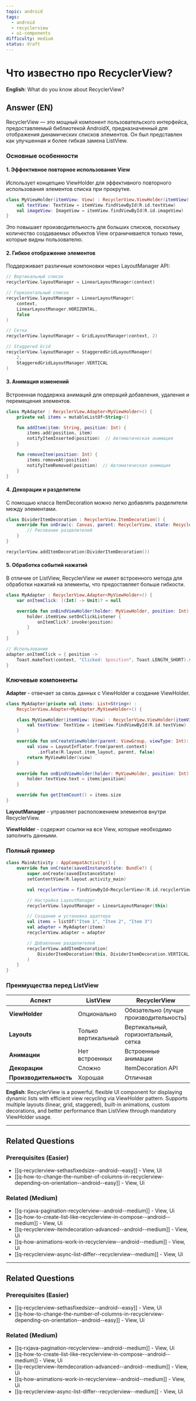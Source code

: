 ```yaml
---
topic: android
tags:
  - android
  - recyclerview
  - ui-components
difficulty: medium
status: draft
---
```


# Что известно про RecyclerView?

**English**: What do you know about RecyclerView?

## Answer (EN)
RecyclerView — это мощный компонент пользовательского интерфейса, предоставляемый библиотекой AndroidX, предназначенный для отображения динамических списков элементов. Он был представлен как улучшенная и более гибкая замена ListView.

### Основные особенности

#### 1. Эффективное повторное использование View

Использует концепцию ViewHolder для эффективного повторного использования элементов списка при прокрутке.

```kotlin
class MyViewHolder(itemView: View) : RecyclerView.ViewHolder(itemView) {
    val textView: TextView = itemView.findViewById(R.id.textView)
    val imageView: ImageView = itemView.findViewById(R.id.imageView)
}
```

Это повышает производительность для больших списков, поскольку количество создаваемых объектов View ограничивается только теми, которые видны пользователю.

#### 2. Гибкое отображение элементов

Поддерживает различные компоновки через LayoutManager API:

```kotlin
// Вертикальный список
recyclerView.layoutManager = LinearLayoutManager(context)

// Горизонтальный список
recyclerView.layoutManager = LinearLayoutManager(
    context,
    LinearLayoutManager.HORIZONTAL,
    false
)

// Сетка
recyclerView.layoutManager = GridLayoutManager(context, 2)

// Staggered Grid
recyclerView.layoutManager = StaggeredGridLayoutManager(
    2,
    StaggeredGridLayoutManager.VERTICAL
)
```

#### 3. Анимация изменений

Встроенная поддержка анимаций для операций добавления, удаления и перемещения элементов.

```kotlin
class MyAdapter : RecyclerView.Adapter<MyViewHolder>() {
    private val items = mutableListOf<String>()

    fun addItem(item: String, position: Int) {
        items.add(position, item)
        notifyItemInserted(position)  // Автоматическая анимация
    }

    fun removeItem(position: Int) {
        items.removeAt(position)
        notifyItemRemoved(position)  // Автоматическая анимация
    }
}
```

#### 4. Декорации и разделители

С помощью класса ItemDecoration можно легко добавлять разделители между элементами.

```kotlin
class DividerItemDecoration : RecyclerView.ItemDecoration() {
    override fun onDraw(c: Canvas, parent: RecyclerView, state: RecyclerView.State) {
        // Рисование разделителей
    }
}

recyclerView.addItemDecoration(DividerItemDecoration())
```

#### 5. Обработка событий нажатий

В отличие от ListView, RecyclerView не имеет встроенного метода для обработки нажатий на элементы, что предоставляет больше гибкости.

```kotlin
class MyAdapter : RecyclerView.Adapter<MyViewHolder>() {
    var onItemClick: ((Int) -> Unit)? = null

    override fun onBindViewHolder(holder: MyViewHolder, position: Int) {
        holder.itemView.setOnClickListener {
            onItemClick?.invoke(position)
        }
    }
}

// Использование
adapter.onItemClick = { position ->
    Toast.makeText(context, "Clicked: $position", Toast.LENGTH_SHORT).show()
}
```

### Ключевые компоненты

**Adapter** - отвечает за связь данных с ViewHolder и создание ViewHolder.

```kotlin
class MyAdapter(private val items: List<String>) :
    RecyclerView.Adapter<MyAdapter.MyViewHolder>() {

    class MyViewHolder(itemView: View) : RecyclerView.ViewHolder(itemView) {
        val textView: TextView = itemView.findViewById(R.id.textView)
    }

    override fun onCreateViewHolder(parent: ViewGroup, viewType: Int): MyViewHolder {
        val view = LayoutInflater.from(parent.context)
            .inflate(R.layout.item_layout, parent, false)
        return MyViewHolder(view)
    }

    override fun onBindViewHolder(holder: MyViewHolder, position: Int) {
        holder.textView.text = items[position]
    }

    override fun getItemCount() = items.size
}
```

**LayoutManager** - управляет расположением элементов внутри RecyclerView.

**ViewHolder** - содержит ссылки на все View, которые необходимо заполнить данными.

### Полный пример

```kotlin
class MainActivity : AppCompatActivity() {
    override fun onCreate(savedInstanceState: Bundle?) {
        super.onCreate(savedInstanceState)
        setContentView(R.layout.activity_main)

        val recyclerView = findViewById<RecyclerView>(R.id.recyclerView)

        // Настройка LayoutManager
        recyclerView.layoutManager = LinearLayoutManager(this)

        // Создание и установка адаптера
        val items = listOf("Item 1", "Item 2", "Item 3")
        val adapter = MyAdapter(items)
        recyclerView.adapter = adapter

        // Добавление разделителей
        recyclerView.addItemDecoration(
            DividerItemDecoration(this, DividerItemDecoration.VERTICAL)
        )
    }
}
```

### Преимущества перед ListView

| Аспект | ListView | RecyclerView |
|--------|----------|--------------|
| **ViewHolder** | Опционально | Обязательно (лучше производительность) |
| **Layouts** | Только вертикальный | Вертикальный, горизонтальный, сетка |
| **Анимации** | Нет встроенных | Встроенные анимации |
| **Декорации** | Сложно | ItemDecoration API |
| **Производительность** | Хорошая | Отличная |

**English**: RecyclerView is a powerful, flexible UI component for displaying dynamic lists with efficient view recycling via ViewHolder pattern. Supports multiple layouts (linear, grid, staggered), built-in animations, custom decorations, and better performance than ListView through mandatory ViewHolder usage.

---

## Related Questions

### Prerequisites (Easier)
- [[q-recyclerview-sethasfixedsize--android--easy]] - View, Ui
- [[q-how-to-change-the-number-of-columns-in-recyclerview-depending-on-orientation--android--easy]] - View, Ui

### Related (Medium)
- [[q-rxjava-pagination-recyclerview--android--medium]] - View, Ui
- [[q-how-to-create-list-like-recyclerview-in-compose--android--medium]] - View, Ui
- [[q-recyclerview-itemdecoration-advanced--android--medium]] - View, Ui
- [[q-how-animations-work-in-recyclerview--android--medium]] - View, Ui
- [[q-recyclerview-async-list-differ--recyclerview--medium]] - View, Ui

---

## Related Questions

### Prerequisites (Easier)
- [[q-recyclerview-sethasfixedsize--android--easy]] - View, Ui
- [[q-how-to-change-the-number-of-columns-in-recyclerview-depending-on-orientation--android--easy]] - View, Ui

### Related (Medium)
- [[q-rxjava-pagination-recyclerview--android--medium]] - View, Ui
- [[q-how-to-create-list-like-recyclerview-in-compose--android--medium]] - View, Ui
- [[q-recyclerview-itemdecoration-advanced--android--medium]] - View, Ui
- [[q-how-animations-work-in-recyclerview--android--medium]] - View, Ui
- [[q-recyclerview-async-list-differ--recyclerview--medium]] - View, Ui
